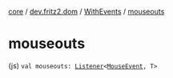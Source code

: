 [core](../../index.md) / [dev.fritz2.dom](../index.md) / [WithEvents](index.md) / [mouseouts](./mouseouts.md)

# mouseouts

(js) `val mouseouts: `[`Listener`](../-listener/index.md)`<`[`MouseEvent`](https://kotlinlang.org/api/latest/jvm/stdlib/org.w3c.dom.events/-mouse-event/index.html)`, T>`